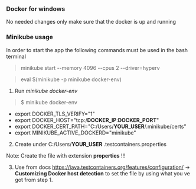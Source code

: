 ### Docker for windows
No needed changes only make sure that the docker is up and running

### Minikube usage

In order to start the app the following commands must be used in the bash terminal

>minikube start --memory 4096 --cpus 2 --driver=hyperv 

>eval $(minikube -p minikube docker-env) 

1. Run   _minikube docker-env_

> $ minikube docker-env

- export DOCKER_TLS_VERIFY="1"
- export DOCKER_HOST="tcp:/**DOCKER_IP**:**DOCKER_PORT**"
- export DOCKER_CERT_PATH="C:/Users/**YOUR_USER**/.minikube/certs"
- export MINIKUBE_ACTIVE_DOCKERD="minikube"

2. Create under C:/Users/**YOUR_USER** .testcontainers.properties

Note: Create the file with extension **properties** !!!

3. Use from docs https://java.testcontainers.org/features/configuration/ -> **Customizing Docker host detection**
   to set the file by using what you ve got from step 1. 

